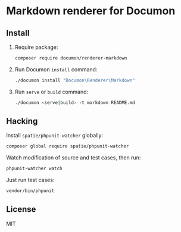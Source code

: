 # Markdown renderer for Documon

## Install

1. Require package:

    ```bash
    composer require documon/renderer-markdown
    ```

2. Run Documon `install` command:

    ```bash
    ./documon install "Documon\Renderer\Markdown"
    ```

3. Run `serve` or `build` command:

    ```bash
    ./documon <serve|build> -t markdown README.md
    ```

## Hacking

Install `spatie/phpunit-watcher` globally:

```bash
composer global require spatie/phpunit-watcher
```

Watch modification of source and test cases, then run:

```bash
phpunit-watcher watch
```

Just run test cases:

```bash
vendor/bin/phpunit
```

## License

MIT
